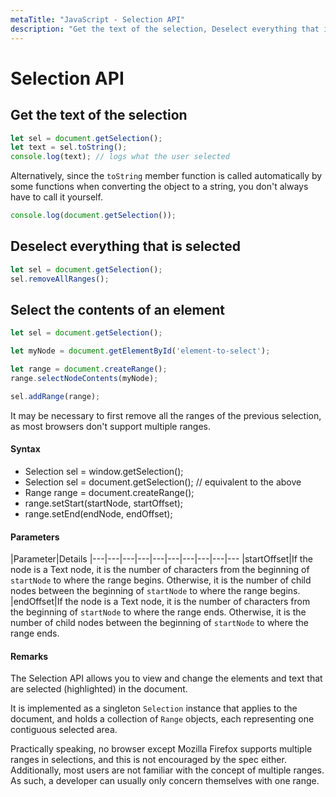```yaml
---
metaTitle: "JavaScript - Selection API"
description: "Get the text of the selection, Deselect everything that is selected, Select the contents of an element"
---
```


# Selection API



## Get the text of the selection


```js
let sel = document.getSelection();
let text = sel.toString();
console.log(text); // logs what the user selected

```

Alternatively, since the `toString` member function is called automatically by some functions when converting the object to a string, you don't always have to call it yourself.

```js
console.log(document.getSelection());

```



## Deselect everything that is selected


```js
let sel = document.getSelection();
sel.removeAllRanges();

```



## Select the contents of an element


```js
let sel = document.getSelection();

let myNode = document.getElementById('element-to-select');

let range = document.createRange();
range.selectNodeContents(myNode);

sel.addRange(range);

```

It may be necessary to first remove all the ranges of the previous selection, as most browsers don't support multiple ranges.



#### Syntax


- Selection sel = window.getSelection();
- Selection sel = document.getSelection(); // equivalent to the above
- Range range = document.createRange();
- range.setStart(startNode, startOffset);
- range.setEnd(endNode, endOffset);



#### Parameters


|Parameter|Details
|---|---|---|---|---|---|---|---|---|---
|startOffset|If the node is a Text node, it is the number of characters from the beginning of `startNode` to where the range begins. Otherwise, it is the number of child nodes between the beginning of `startNode` to where the range begins.
|endOffset|If the node is a Text node, it is the number of characters from the beginning of `startNode` to where the range ends. Otherwise, it is the number of child nodes between the beginning of `startNode` to where the range ends.



#### Remarks


The Selection API allows you to view and change the elements and text that are selected (highlighted) in the document.

It is implemented as a singleton `Selection` instance that applies to the document, and holds a collection of `Range` objects, each representing one contiguous selected area.

Practically speaking, no browser except Mozilla Firefox supports multiple ranges in selections, and this is not encouraged by the spec either. Additionally, most users are not familiar with the concept of multiple ranges. As such, a developer can usually only concern themselves with one range.


